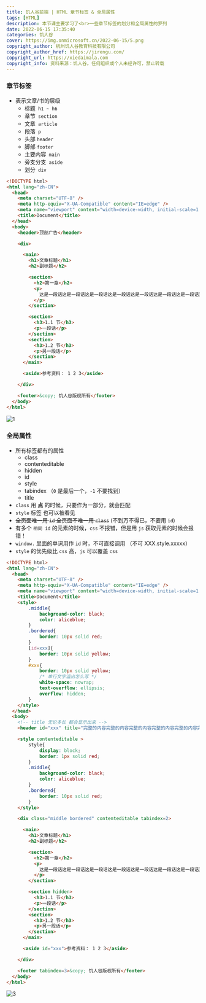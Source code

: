 ```yaml
---
title: 饥人谷前端 | HTML 章节标签 & 全局属性
tags: [HTML]
description: 本节课主要学习了<br>一些章节标签的划分和全局属性的罗列
date: 2022-06-15 17:35:40
categories: 饥人谷
cover: https://img.onmicrosoft.cn/2022-06-15/5.png
copyright_author: 杭州饥人谷教育科技有限公司
copyright_author_href: https://jirengu.com/
copyright_url: https://xiedaimala.com
copyright_info: 资料来源：饥人谷。任何组织或个人未经许可，禁止转载
---
```



### 章节标签

- 表示文章/书的层级
  - 标题` h1 ~ h6`
  - 章节` section`
  - 文章` article`
  - 段落` p`
  - 头部 `header`
  - 脚部 `footer`
  - 主要内容` main`
  - 旁支分支` aside`
  - 划分` div`

```html
<!DOCTYPE html>
<html lang="zh-CN">
  <head>
    <meta charset="UTF-8" />
    <meta http-equiv="X-UA-Compatible" content="IE=edge" />
    <meta name="viewport" content="width=device-width, initial-scale=1.0" />
    <title>Document</title>
  </head>
  <body>
    <header>顶部广告</header>

    <div>

      <main>
        <h1>文章标题</h1>
        <h2>副标题</h2>

        <section>
          <h2>第一章</h2>
          <p>
            这是一段话这是一段话这是一段话这是一段话这是一段话这是一段话这是一段话这是一段话这是一段话这是一段话这是一段话这是一段话这是一段话这是一段话这是一段话这是一段话这是一段话这是一段话这是一段话这是一段话这是一段话这是一段话这是一段话这是一段话这是一段话这是一段话
          </p>
        </section>

        <section>
          <h3>1.1 节</h3>
          <p>一段话</p>
        </section>
        <section>
          <h3>1.2 节</h3>
          <p>另一段话</p>
        </section>
      </main>

      <aside>参考资料： 1 2 3</aside>

    </div>

    <footer>&copy; 饥人谷版权所有</footer>
  </body>
</html>

```

![1](https://img.onmicrosoft.cn/2022-06-15/2.png)

### 全局属性

- 所有标签都有的属性
  - class
  - contenteditable
  - hidden
  - id
  - style
  - tabindex （`0` 是最后一个，`-1` 不要找到）
  - title
- `class` 用 **点** 的时候，只要作为一部分，就会匹配
- `style` 标签 也可以被看见
- ~~全页面唯一用 `id` 全页面不唯一用 `class`~~ (不到万不得已，不要用 `id`)
- 有多个 `相同 id` 的元素的时候，`css` 不报错，但是用 `js` 获取元素的时候会报错！
- `window.` 里面的单词用作 `id` 时，不可直接调用 （不可 XXX.style.xxxxx）
- `style` 的优先级比 `css` 高，`js` 可以覆盖 `css`

```html
<!DOCTYPE html>
<html lang="zh-CN">
  <head>
    <meta charset="UTF-8" />
    <meta http-equiv="X-UA-Compatible" content="IE=edge" />
    <meta name="viewport" content="width=device-width, initial-scale=1.0" />
    <title>Document</title>
    <style>
        .middle{
            background-color: black;
            color: aliceblue;
        }
        .bordered{
            border: 10px solid red;
        }
        [id=xxx]{
            border: 10px solid yellow;
        }
        #xxx{
            border: 10px solid yellow;
            /* 单行文字溢出怎么写 */
            white-space: nowrap;
            text-overflow: ellipsis;
            overflow: hidden;
        }
    </style>
  </head>
  <body>
    <!-- title 无论多长 都会显示出来 -->
    <header id="xxx" title="完整的内容完整的内容完整的内容完整的内容完整的内容完整的内容完整的内容完整的内容完整的内容完整的内容完整的内容完整的内容完整的内容完整的内容完整的内容完整的内容完整的内容完整的内容完整的内容完整的内容完整的内容完整的内容完整的内容完整的内容完整的内容完整的内容完整的内容完整的内容完整的内容完整的内容完整的内容完整的内容完整的内容完整的内容完整的内容完整的内容完整的内容完整的内容完整的内容完整的内容完整的内容完整的内容完整的内容完整的内容完整的内容完整的内容完整的内容" tabindex=1>顶部广告顶部广告顶部广告顶部广告顶部广告顶部广告顶部广告顶部广告顶部广告顶部广告顶部广告顶部广告顶部广告顶部广告顶部广告顶部广告顶部广告顶部广告顶部广告顶部广告顶部广告顶部广告顶部广告顶部广告顶部广告顶部广告顶部广告顶部广告顶部广告顶部广告</header>

    <style contenteditable >
        style{
            display: block;
            border: 1px solid red;
        }
        .middle{
            background-color: black;
            color: aliceblue;
        }
        .bordered{
            border: 10px solid red;
        }
    </style>

    <div class="middle bordered" contenteditable tabindex=2>

      <main>
        <h1>文章标题</h1>
        <h2>副标题</h2>

        <section>
          <h2>第一章</h2>
          <p>
            这是一段话这是一段话这是一段话这是一段话这是一段话这是一段话这是一段话这是一段话这是一段话这是一段话这是一段话这是一段话这是一段话这是一段话这是一段话这是一段话这是一段话这是一段话这是一段话这是一段话这是一段话这是一段话这是一段话这是一段话这是一段话这是一段话
          </p>
        </section>

        <section hidden>
          <h3>1.1 节</h3>
          <p>一段话</p>
        </section>
        <section>
          <h3>1.2 节</h3>
          <p>另一段话</p>
        </section>
      </main>

      <aside id="xxx">参考资料： 1 2 3</aside>

    </div>

    <footer tabindex=3>&copy; 饥人谷版权所有</footer>
  </body>
</html>

```

![3](https://img.onmicrosoft.cn/2022-06-15/3.png)

